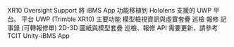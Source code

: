 XR10 Oversight Support
將 iBMS App 功能移植到 Hololens 支援的 UWP 平台。
平台
UWP (Trimble XR10)
主要功能
模型檢視資訊與虛實套疊
巡檢
報修
記事錄 (可轉報修單)
2D-3D 圖紙與模型套疊
巡檢、報修 API 需要更新，請參考 TCIT Unity-iBMS App
